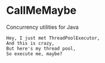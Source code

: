 CallMeMaybe
===========

Concurrency utilities for Java


    Hey, I just met ThreadPoolExecutor, 
    And this is crazy, 
    But here's my thread pool, 
    So execute me, maybe?
